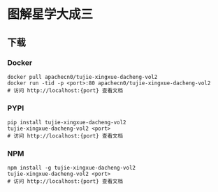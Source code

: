 # 图解星学大成三

## 下载

### Docker

```
docker pull apachecn0/tujie-xingxue-dacheng-vol2
docker run -tid -p <port>:80 apachecn0/tujie-xingxue-dacheng-vol2
# 访问 http://localhost:{port} 查看文档
```

### PYPI

```
pip install tujie-xingxue-dacheng-vol2
tujie-xingxue-dacheng-vol2 <port>
# 访问 http://localhost:{port} 查看文档
```

### NPM

```
npm install -g tujie-xingxue-dacheng-vol2
tujie-xingxue-dacheng-vol2 <port>
# 访问 http://localhost:{port} 查看文档
```